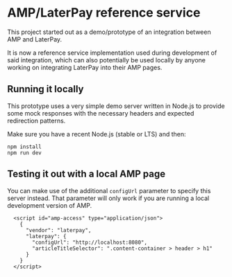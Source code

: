 # AMP/LaterPay reference service

This project started out as a demo/prototype of an integration between AMP and LaterPay.

It is now a reference service implementation used during development of said integration,
which can also potentially be used locally by anyone working on integrating LaterPay into
their AMP pages.


## Running it locally

This prototype uses a very simple demo server written in Node.js to provide
some mock responses with the necessary headers and expected redirection patterns.

Make sure you have a recent Node.js (stable or LTS) and then:

```
npm install
npm run dev
```

## Testing it out with a local AMP page

You can make use of the additional `configUrl` parameter to specify this server
instead. That parameter will only work if you are running a local development
version of AMP.

```
  <script id="amp-access" type="application/json">
    {
      "vendor": "laterpay",
      "laterpay": {
        "configUrl": "http://localhost:8080",
        "articleTitleSelector": ".content-container > header > h1"
      }
    }
  </script>
```
